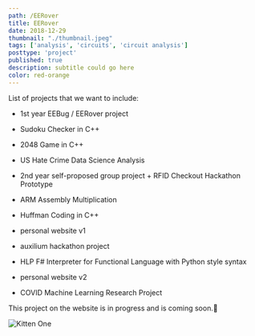 ```yaml
---
path: /EERover
title: EERover
date: 2018-12-29
thumbnail: "./thumbnail.jpeg"
tags: ['analysis', 'circuits', 'circuit analysis']
posttype: 'project'
published: true
description: subtitle could go here
color: red-orange
---
```


List of projects that we want to include: 

- 1st year EEBug / EERover project
- Sudoku Checker in C++
- 2048 Game in C++
- US Hate Crime Data Science Analysis
- 2nd year self-proposed group project + RFID Checkout Hackathon Prototype


- ARM Assembly Multiplication

- Huffman Coding in C++
- personal website v1
- auxilium hackathon project
- HLP F# Interpreter for Functional Language with Python style syntax
- personal website v2

- COVID Machine Learning Research Project

This project on the website is in progress and is coming soon.<span aria-label="image">🤭</span>

![Kitten One](/thumbnail.jpeg)